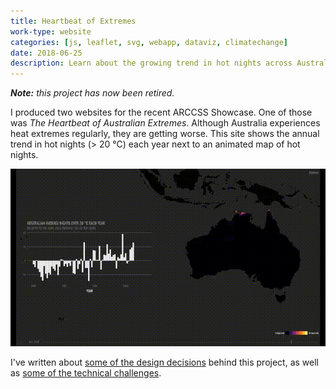 ```yaml
---
title: Heartbeat of Extremes
work-type: website
categories: [js, leaflet, svg, webapp, dataviz, climatechange]
date: 2018-06-25
description: Learn about the growing trend in hot nights across Australia.
---
```


_**Note:** this project has now been retired._

I produced two websites for the recent ARCCSS Showcase. One of those was _The Heartbeat of Australian Extremes_. Although Australia experiences heat extremes regularly, they are getting worse. This site shows the annual trend in hot nights (> 20 °C) each year next to an animated map of hot nights.

![Heartbeat of Extremes](heartbeat-extremes.gif)

I've written about [some of the design decisions](http://climateextremes.org.au/arccss-showcase-projects/) behind this project, as well as [some of the technical challenges](https://medium.com/@jamesgoldie/challenges-visualising-climate-extremes-with-leaflet-7a407162d75f).
